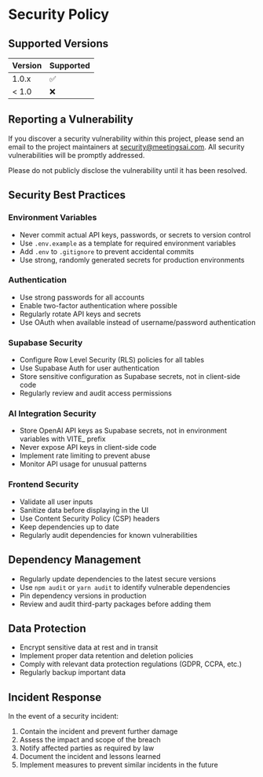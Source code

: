 # Security Policy

## Supported Versions

| Version | Supported          |
| ------- | ------------------ |
| 1.0.x   | :white_check_mark: |
| < 1.0   | :x:                |

## Reporting a Vulnerability

If you discover a security vulnerability within this project, please send an email to the project maintainers at security@meetingsai.com. All security vulnerabilities will be promptly addressed.

Please do not publicly disclose the vulnerability until it has been resolved.

## Security Best Practices

### Environment Variables

- Never commit actual API keys, passwords, or secrets to version control
- Use `.env.example` as a template for required environment variables
- Add `.env` to `.gitignore` to prevent accidental commits
- Use strong, randomly generated secrets for production environments

### Authentication

- Use strong passwords for all accounts
- Enable two-factor authentication where possible
- Regularly rotate API keys and secrets
- Use OAuth when available instead of username/password authentication

### Supabase Security

- Configure Row Level Security (RLS) policies for all tables
- Use Supabase Auth for user authentication
- Store sensitive configuration as Supabase secrets, not in client-side code
- Regularly review and audit access permissions

### AI Integration Security

- Store OpenAI API keys as Supabase secrets, not in environment variables with VITE_ prefix
- Never expose API keys in client-side code
- Implement rate limiting to prevent abuse
- Monitor API usage for unusual patterns

### Frontend Security

- Validate all user inputs
- Sanitize data before displaying in the UI
- Use Content Security Policy (CSP) headers
- Keep dependencies up to date
- Regularly audit dependencies for known vulnerabilities

## Dependency Management

- Regularly update dependencies to the latest secure versions
- Use `npm audit` or `yarn audit` to identify vulnerable dependencies
- Pin dependency versions in production
- Review and audit third-party packages before adding them

## Data Protection

- Encrypt sensitive data at rest and in transit
- Implement proper data retention and deletion policies
- Comply with relevant data protection regulations (GDPR, CCPA, etc.)
- Regularly backup important data

## Incident Response

In the event of a security incident:

1. Contain the incident and prevent further damage
2. Assess the impact and scope of the breach
3. Notify affected parties as required by law
4. Document the incident and lessons learned
5. Implement measures to prevent similar incidents in the future